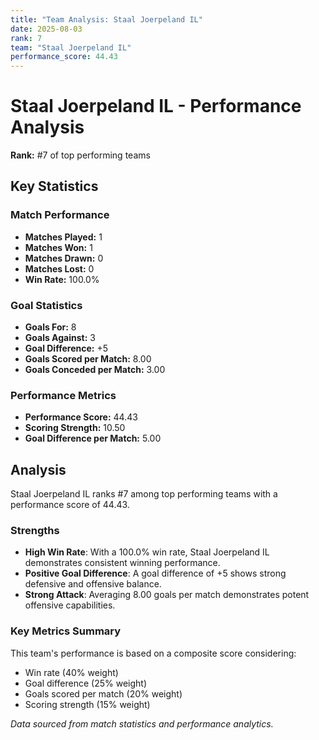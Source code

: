 ```yaml
---
title: "Team Analysis: Staal Joerpeland IL"
date: 2025-08-03
rank: 7
team: "Staal Joerpeland IL"
performance_score: 44.43
---
```


# Staal Joerpeland IL - Performance Analysis

**Rank:** #7 of top performing teams

## Key Statistics

### Match Performance
- **Matches Played:** 1
- **Matches Won:** 1
- **Matches Drawn:** 0
- **Matches Lost:** 0
- **Win Rate:** 100.0%

### Goal Statistics
- **Goals For:** 8
- **Goals Against:** 3
- **Goal Difference:** +5
- **Goals Scored per Match:** 8.00
- **Goals Conceded per Match:** 3.00

### Performance Metrics
- **Performance Score:** 44.43
- **Scoring Strength:** 10.50
- **Goal Difference per Match:** 5.00

## Analysis

Staal Joerpeland IL ranks #7 among top performing teams with a performance score of 44.43.

### Strengths
- **High Win Rate**: With a 100.0% win rate, Staal Joerpeland IL demonstrates consistent winning performance.
- **Positive Goal Difference**: A goal difference of +5 shows strong defensive and offensive balance.
- **Strong Attack**: Averaging 8.00 goals per match demonstrates potent offensive capabilities.

### Key Metrics Summary

This team's performance is based on a composite score considering:
- Win rate (40% weight)
- Goal difference (25% weight) 
- Goals scored per match (20% weight)
- Scoring strength (15% weight)

*Data sourced from match statistics and performance analytics.*
